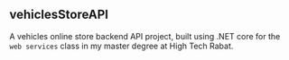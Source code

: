 ## vehiclesStoreAPI

A vehicles online store backend API project, built using .NET core for the `web services` class in my master degree at High Tech Rabat.

